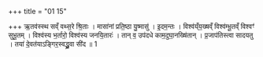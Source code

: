 +++
title = "01 15"

+++
ऋ॒तव॑स्स्थ सव्ँ वथ्स॒रे श्रि॒ताः । मासा॑नां प्रति॒ष्ठा यु॒ष्मासु॑ । इ॒दम॒न्तः । विश्व॑य्ँय॒ख्षव्ँ विश्व॑म्भू॒तव्ँ विश्वꣳ॑ सुभू॒तम् ।  विश्व॑स्य भ॒र्तारो॒ विश्व॑स्य जनयि॒तारः॑ । तान् व॒ उप॑दधे काम॒दुघा॒नख्षि॑तान् । प्र॒जाप॑तिस्त्वा सादयतु ।  तया॑ दे॒वत॑याऽङ्गिर॒स्वद्ध्रु॒वा सी॑द ॥ 1

